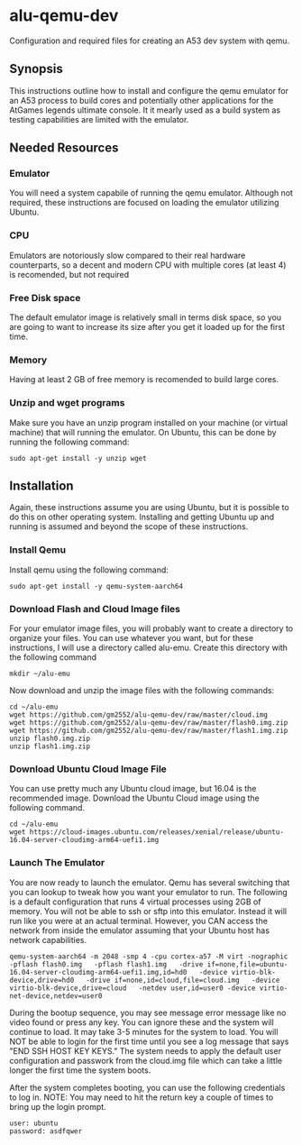 # alu-qemu-dev
Configuration and required files for creating an A53 dev system with qemu.

## Synopsis
This instructions outline how to install and configure the qemu emulator for an A53 process to build cores and potentially other applications for the AtGames legends ultimate console.  It it mearly used as a build system as testing capabilities are limited with the emulator.

## Needed Resources

### Emulator
You will need a system capabile of running the qemu emulator.  Although not required, these instructions are focused on loading the emulator utilizing Ubuntu.  

### CPU
Emulators are notoriously slow compared to their real hardware counterparts, so a decent and modern CPU with multiple cores (at least 4) is recomended, but not required

### Free Disk space
The default emulator image is relatively small in terms disk space, so you are going to want to increase its size after you get it loaded up for the first time.  

### Memory
Having at least 2 GB of free memory is recomended to build large cores.  

### Unzip and wget programs
Make sure you have an unzip program installed on your machine (or virtual machine) that will running the emulator.  On Ubuntu, this can be done by running the following command:

```
sudo apt-get install -y unzip wget
```

## Installation

Again, these instructions assume you are using Ubuntu, but it is possible to do this on other operating system.  Installing and getting Ubuntu up and running is assumed and beyond the scope of these instructions.

### Install Qemu

Install qemu using the following command:

```
sudo apt-get install -y qemu-system-aarch64
```

### Download Flash and Cloud Image files

For your emulator image files, you will probably want to create a directory to organize your files.  You can use whatever you want, but for these instructions, I will use a directory called alu-emu.  Create this directory with the following command

```
mkdir ~/alu-emu
```

Now download and unzip the image files with the following commands:

```
cd ~/alu-emu
wget https://github.com/gm2552/alu-qemu-dev/raw/master/cloud.img
wget https://github.com/gm2552/alu-qemu-dev/raw/master/flash0.img.zip
wget https://github.com/gm2552/alu-qemu-dev/raw/master/flash1.img.zip
unzip flash0.img.zip
unzip flash1.img.zip
```

### Download Ubuntu Cloud Image File
You can use pretty much any Ubuntu cloud image, but 16.04 is the recommended image.  Download the Ubuntu Cloud image using the following command.

```
cd ~/alu-emu
wget https://cloud-images.ubuntu.com/releases/xenial/release/ubuntu-16.04-server-cloudimg-arm64-uefi1.img
```

### Launch The Emulator

You are now ready to launch the emulator.  Qemu has several switching that you can lookup to tweak how you want your emulator to run.  The following is a default configuration that runs 4 virtual processes using 2GB of memory.  You will not be able to ssh or sftp into this emulator.  Instead it will run like you were at an actual terminal.  However, you CAN access the network from inside the emulator assuming that your Ubuntu host has network capabilities.

```
qemu-system-aarch64 -m 2048 -smp 4 -cpu cortex-a57 -M virt -nographic   -pflash flash0.img   -pflash flash1.img   -drive if=none,file=ubuntu-16.04-server-cloudimg-arm64-uefi1.img,id=hd0   -device virtio-blk-device,drive=hd0   -drive if=none,id=cloud,file=cloud.img   -device virtio-blk-device,drive=cloud   -netdev user,id=user0 -device virtio-net-device,netdev=user0
```

During the bootup sequence, you may see message error message like no video found or press any key.  You can ignore these and the system will continue to load.  It may take 3-5 minutes for the system to load.  You will NOT be able to login for the first time until you see a log message that says "END SSH HOST KEY KEYS."  The system needs to apply the default user configuration and passwork from the cloud.img file which can take a little longer the first time the system boots.

After the system completes booting, you can use the following credentials to log in.  NOTE: You may need to hit the return key a couple of times to bring up the login prompt.

```
user: ubuntu
password: asdfqwer
```
